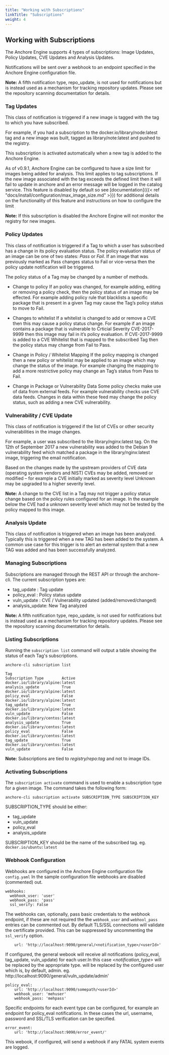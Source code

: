 ```yaml
---
title: "Working with Subscriptions"
linkTitle: "Subscriptions"
weight: 4
---
```


## Working with Subscriptions

The Anchore Engine supports 4 types of subscriptions: Image Updates, Policy Updates, CVE Updates and Analysis Updates.

Notifications will be sent over a webhook to an endpoint specified in the Anchore Engine configuration file.

**Note:** A fifth notification type, repo_update, is not used for notifications but is instead used as a mechanism for tracking repository updates. Please see the repository scanning documentation for details.

### Tag Updates

This class of notification is triggered if a new image is tagged with the tag to which you have subscribed.

For example, if you had a subscription to the docker.io/library/node:latest tag and a new image was built, tagged as library/note:latest and pushed to the registry.

This subscription is activated automatically when a new tag is added to the Anchore Engine.

As of v0.9.1, Anchore Engine can be configured to have a size limit for images being added for analysis. This limit applies to tag subscriptions. If the new image associated with the tag exceeds the defined limit then it will fail to update in anchore and an error message will be logged in the catalog service. This feature is disabled by default so see [documentation]({{< ref "docs/install/configuration/max_image_size.md" >}}) for additional details on the functionality of this feature and instructions on how to configure the limit

**Note:** If this subscription is disabled the Anchore Engine will not monitor the registry for new images. 

### Policy Updates

This class of notification is triggered if a Tag to which a user has subscribed has a change in its policy evaluation status. The policy evaluation status of an image can be one of two states: *Pass* or *Fail*. If an image that was previously marked as Pass changes status to Fail or vice-versa then the policy update notification will be triggered.

The policy status of a Tag may be changed by a number of methods.

- Change to policy If an policy was changed, for example adding, editing or removing a policy check, then the policy status of an image may be effected. For example adding policy rule that blacklists a specific package that is present in a given Tag may cause the Tag’s policy status to move to Fail.

- Changes to whitelist If a whitelist is changed to add or remove a CVE then this may cause a policy status change. For example if an image contains a package that is vulnerable to Crticial Severity CVE-2017-9999 then this image may fail in it’s policy evaluation. If CVE-2017-9999 is added to a CVE Whitelist that is mapped to the subscribed Tag then the policy status may change from Fail to Pass.

- Change in Policy / Whitelist Mapping If the policy mapping is changed then a new policy or whitelist may be applied to an image which may change the status of the image. For example changing the mapping to add a more restrictive policy may change an Tag’s status from Pass to Fail.

- Change in Package or Vulnerability Data Some policy checks make use of data from external feeds. For example vulnerability checks use CVE data feeds. Changes in data within these feed may change the policy status, such as adding a new CVE vulnerability.

### Vulnerability / CVE Update

This class of notification is triggered if the list of CVEs or other security vulnerabilities in the image changes.

For example, a user was subscribed to the library/nginx:latest tag. On the 12th of September 2017 a new vulnerability was added to the Debian 9 vulnerability feed which matched a package in the library/nginx:latest image, triggering the email notification.

Based on the changes made by the upstream providers of CVE data (operating system vendors and NIST) CVEs may be added, removed or modified – for example a CVE initially marked as severity level Unknown may be upgraded to a higher severity level.

**Note:** A change to the CVE list in a Tag may not trigger a policy status change based on the policy rules configured for an image. In the example below the CVE had a unknown severity level which may not be tested by the policy mapped to this image.

### Analysis Update

This class of notification is triggered when an image has been analyzed. Typically this is triggered when a new TAG has been added to the system.
A common use case for this trigger is to alert an external system that a new TAG was added and has been successfully analyzed.

### Managing Subscriptions

Subscriptions are managed through the REST API or through the anchore-cli. The current subscription types are:

- tag_update : Tag update
- policy_eval : Policy status update
- vuln_update : CVE / Vulnerability updated (added/removed/changed)
- analysis_update: New Tag analyzed


**Note:** A fifth notification type, repo_update, is not used for notifications but is instead used as a mechanism for tracking repository updates. Please see the repository scanning documentation for details.

### Listing Subscriptions

Running the `subscription list` command will output a table showing the status of each Tag's subscriptions.

```
anchore-cli subscription list

Tag                                                            Subscription Type        Active        
docker.io/library/alpine:latest                                analysis_update          True          
docker.io/library/alpine:latest                                policy_eval              False         
docker.io/library/alpine:latest                                tag_update               True          
docker.io/library/alpine:latest                                vuln_update              False         
docker.io/library/centos:latest                                analysis_update          True          
docker.io/library/centos:latest                                policy_eval              False         
docker.io/library/centos:latest                                tag_update               True          
docker.io/library/centos:latest                                vuln_update              False  
```

**Note:** Subscriptions are tied to *registry/repo:tag* and not to image IDs.

### Activating Subscriptions

The `subscription activate` command is used to enable a subscription type for a given image. The command takes the following form:

`anchore-cli subscription activate SUBSCRIPTION_TYPE SUBSCRIPTION_KEY`

SUBSCRIPTION_TYPE should be either: 

- tag_update
- vuln_update
- policy_eval
- analysis_update

SUBSCRIPTION_KEY should be the name of the subscribed tag. eg. `docker.io/ubuntu:latest`

### Webhook Configuration

Webhooks are configured in the Anchore Engine configuration file `config.yaml` In the sample configuration file webhooks are disabled (commented) out.

```
webhooks:
  webhook_user: 'user'
  webhook_pass: 'pass'
  ssl_verify: False
```

The webhooks can, optionally, pass basic credentials to the webhook endpoint, if these are not required the the `webhook_user` and `webhool_pass` entries can be commented out. By default TLS/SSL connections will validate the certificate provided. This can be suppressed by uncommenting the `ssl_verify` option.

``` general:
    url: 'http://localhost:9090/general/<notification_type>/<userId>'
```

If configured, the general webook will receive all notifications (policy_eval, tag_update, vuln_update) for each user.In this case *<notification_type>* will be replaced by the appropriate type. will be replaced by the configured user which is, by default, admin. eg. http://localhost:9090/general/vuln_update/admin'

```
policy_eval:
    url: 'http://localhost:9090/somepath/<userId>'
    webhook_user: 'mehuser'
    webhook_pass: 'mehpass'
```

Specific endpoints for each event type can be configured, for example an endpoint for policy_eval notifications. In these cases the url, username, password and SSL/TLS verification can be specified.

```
error_event:
    url: 'http://localhost:9090/error_event/'
```

This webook, if configured, will send a webhook if any FATAL system events are logged.




